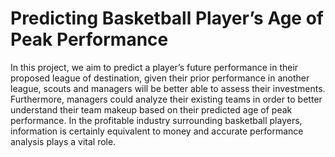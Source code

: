 # Predicting Basketball Player’s Age of Peak Performance
In this project, we aim to predict a player’s future performance in their proposed league of destination, given their prior performance in another league, scouts and managers will be better able to assess their investments. Furthermore, managers could analyze their existing teams in order to better understand their team makeup based on their predicted age of peak performance. In the profitable industry surrounding basketball players, information is certainly equivalent to money and accurate performance analysis plays a vital role.
